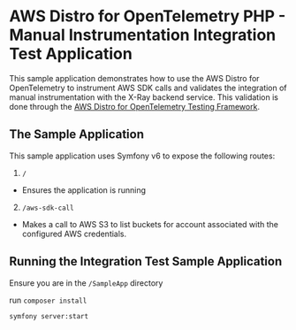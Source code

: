 # AWS Distro for OpenTelemetry PHP - Manual Instrumentation Integration Test Application
This sample application demonstrates how to use the AWS Distro for OpenTelemetry to instrument AWS SDK calls and validates the integration of manual instrumentation with the X-Ray backend service. This validation is done through the [AWS Distro for OpenTelemetry Testing Framework](https://github.com/aws-observability/aws-otel-test-framework).

## The Sample Application
This sample application uses Symfony v6 to expose the following routes:
1. `/` 
- Ensures the application is running
2. `/aws-sdk-call`
- Makes a call to AWS S3 to list buckets for account associated with the configured AWS credentials. 

## Running the Integration Test Sample Application

Ensure you are in the `/SampleApp` directory

run `composer install` 

`symfony server:start`
